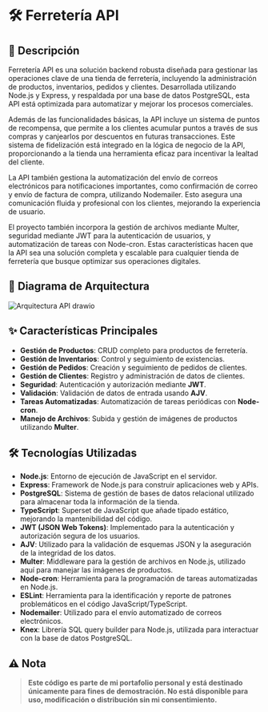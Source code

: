 # 🛠️ Ferretería API

## 📄 Descripción

Ferretería API es una solución backend robusta diseñada para gestionar las operaciones clave de una tienda de ferretería, incluyendo la administración de productos, inventarios, pedidos y clientes. Desarrollada utilizando Node.js y Express, y respaldada por una base de datos PostgreSQL, esta API está optimizada para automatizar y mejorar los procesos comerciales.

Además de las funcionalidades básicas, la API incluye un sistema de puntos de recompensa, que permite a los clientes acumular puntos a través de sus compras y canjearlos por descuentos en futuras transacciones. Este sistema de fidelización está integrado en la lógica de negocio de la API, proporcionando a la tienda una herramienta eficaz para incentivar la lealtad del cliente.

La API también gestiona la automatización del envío de correos electrónicos para notificaciones importantes, como confirmación de correo y envío de factura de compra, utilizando Nodemailer. Esto asegura una comunicación fluida y profesional con los clientes, mejorando la experiencia de usuario.

El proyecto también incorpora la gestión de archivos mediante Multer, seguridad mediante JWT para la autenticación de usuarios, y automatización de tareas con Node-cron. Estas características hacen que la API sea una solución completa y escalable para cualquier tienda de ferretería que busque optimizar sus operaciones digitales.

## 📐 Diagrama de Arquitectura
![Arquitectura API drawio](https://github.com/user-attachments/assets/429a6d7f-8949-48a5-8972-c6807d87e993)

## ✨ Características Principales

- **Gestión de Productos**: CRUD completo para productos de ferretería.
- **Gestión de Inventarios**: Control y seguimiento de existencias.
- **Gestión de Pedidos**: Creación y seguimiento de pedidos de clientes.
- **Gestión de Clientes**: Registro y administración de datos de clientes.
- **Seguridad**: Autenticación y autorización mediante **JWT**.
- **Validación**: Validación de datos de entrada usando **AJV**.
- **Tareas Automatizadas**: Automatización de tareas periódicas con **Node-cron**.
- **Manejo de Archivos**: Subida y gestión de imágenes de productos utilizando **Multer**.

## 🛠️ Tecnologías Utilizadas

- **Node.js**: Entorno de ejecución de JavaScript en el servidor.
- **Express**: Framework de Node.js para construir aplicaciones web y APIs.
- **PostgreSQL**: Sistema de gestión de bases de datos relacional utilizado para almacenar toda la información de la tienda.
- **TypeScript**: Superset de JavaScript que añade tipado estático, mejorando la mantenibilidad del código.
- **JWT (JSON Web Tokens)**: Implementado para la autenticación y autorización segura de los usuarios.
- **AJV**: Utilizado para la validación de esquemas JSON y la aseguración de la integridad de los datos.
- **Multer**: Middleware para la gestión de archivos en Node.js, utilizado aquí para manejar las imágenes de productos.
- **Node-cron**: Herramienta para la programación de tareas automatizadas en Node.js.
- **ESLint**: Herramienta para la identificación y reporte de patrones problemáticos en el código JavaScript/TypeScript.
- **Nodemailer**: Utilizado para el envío automatizado de correos electrónicos.
- **Knex**: Librería SQL query builder para Node.js, utilizada para interactuar con la base de datos PostgreSQL.
  
## ⚠️ Nota

> **Este código es parte de mi portafolio personal y está destinado únicamente para fines de demostración. No está disponible para uso, modificación o distribución sin mi consentimiento.**
